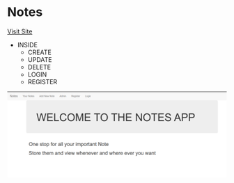 # Notes

[Visit Site](https://notesdj.herokuapp.com/)

* INSIDE
    * CREATE
    * UPDATE
    * DELETE
    * LOGIN
    * REGISTER

![Screenshot](/Notes_Snap.png)
